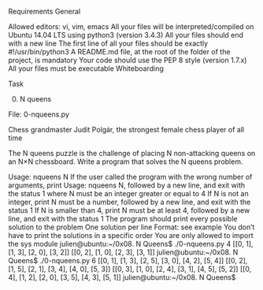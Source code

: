 Requirements
General

Allowed editors: vi, vim, emacs
All your files will be interpreted/compiled on Ubuntu 14.04 LTS using python3 (version 3.4.3)
All your files should end with a new line
The first line of all your files should be exactly #!/usr/bin/python3
A README.md file, at the root of the folder of the project, is mandatory
Your code should use the PEP 8 style (version 1.7.x)
All your files must be executable
Whiteboarding



Task

0. N queens

File: 0-nqueens.py

Chess grandmaster Judit Polgár, the strongest female chess player of all time

The N queens puzzle is the challenge of placing N non-attacking queens on an N×N chessboard. Write a program that solves the N queens problem.

Usage: nqueens N
If the user called the program with the wrong number of arguments, print Usage: nqueens N, followed by a new line, and exit with the status 1
where N must be an integer greater or equal to 4
If N is not an integer, print N must be a number, followed by a new line, and exit with the status 1
If N is smaller than 4, print N must be at least 4, followed by a new line, and exit with the status 1
The program should print every possible solution to the problem
One solution per line
Format: see example
You don’t have to print the solutions in a specific order
You are only allowed to import the sys module
julien@ubuntu:~/0x08. N Queens$ ./0-nqueens.py 4
[[0, 1], [1, 3], [2, 0], [3, 2]]
[[0, 2], [1, 0], [2, 3], [3, 1]]
julien@ubuntu:~/0x08. N Queens$ ./0-nqueens.py 6
[[0, 1], [1, 3], [2, 5], [3, 0], [4, 2], [5, 4]]
[[0, 2], [1, 5], [2, 1], [3, 4], [4, 0], [5, 3]]
[[0, 3], [1, 0], [2, 4], [3, 1], [4, 5], [5, 2]]
[[0, 4], [1, 2], [2, 0], [3, 5], [4, 3], [5, 1]]
julien@ubuntu:~/0x08. N Queens$ 
